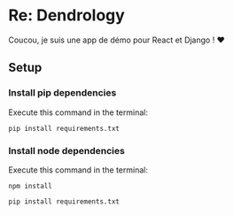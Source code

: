 # Re: Dendrology
Coucou, je suis une app de démo pour React et Django ! ❤

## Setup

### Install pip dependencies
Execute this command in the terminal:
```text
pip install requirements.txt
```

### Install node dependencies
Execute this command in the terminal:
```text
npm install
```

```text
pip install requirements.txt
```